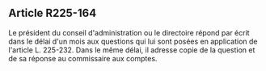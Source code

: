 Article R225-164
----
Le président du conseil d'administration ou le directoire répond par écrit dans
le délai d'un mois aux questions qui lui sont posées en application de l'article
L. 225-232. Dans le même délai, il adresse copie de la question et de sa réponse
au commissaire aux comptes.
